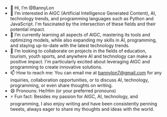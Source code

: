 - 👋 Hi, I’m @BannyLon
- 👀 I’m interested in AIGC (Artificial Intelligence Generated Content), AI, technology trends, and programming languages such as Python and JavaScript. I'm fascinated by the intersection of these fields and their potential impact.
- 🌱 I’m currently learning all aspects of AIGC, mastering its tools and optimizing models, while also expanding my skills in AI, programming, and staying up-to-date with the latest technology trends.
- 💞️ I’m looking to collaborate on projects in the fields of education, tourism, youth sports, and anywhere AI and technology can make a positive impact. I'm particularly excited about leveraging AIGC and programming to create innovative solutions.
- 📫 How to reach me: You can email me at bannylon7@gmail.com for any inquiries, collaboration opportunities, or to discuss AI, technology, programming, or even share thoughts on writing.
- 😄 Pronouns: He/Him (or your preferred pronouns)
- ⚡ Fun fact: Besides my passion for AIGC, AI, technology, and programming, I also enjoy writing and have been consistently penning tweets, always eager to share my thoughts and ideas with the world.
